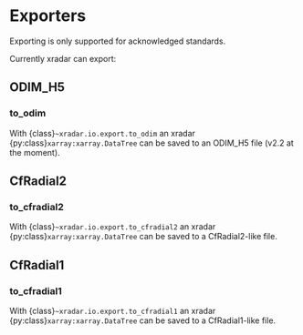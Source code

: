 # Exporters

Exporting is only supported for acknowledged standards.

Currently xradar can export:

## ODIM_H5

### to_odim

With {class}`~xradar.io.export.to_odim` an xradar {py:class}`xarray:xarray.DataTree`
can be saved to an ODIM_H5 file (v2.2 at the moment).

## CfRadial2

### to_cfradial2

With {class}`~xradar.io.export.to_cfradial2` an xradar {py:class}`xarray:xarray.DataTree`
can be saved to a CfRadial2-like file.

## CfRadial1

### to_cfradial1

With {class}`~xradar.io.export.to_cfradial1` an xradar {py:class}`xarray:xarray.DataTree`
can be saved to a CfRadial1-like file.
